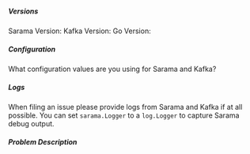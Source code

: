 ##### Versions

Sarama Version:
Kafka Version:
Go Version:

##### Configuration

What configuration values are you using for Sarama and Kafka?

##### Logs

When filing an issue please provide logs from Sarama and Kafka if at all
possible. You can set `sarama.Logger` to a `log.Logger` to capture Sarama debug
output.

##### Problem Description


